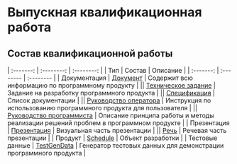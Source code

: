 # Выпускная квалификационная работа

## Состав квалификационной работы
| :-------: | :--------: | :--------: |
| Тип | Состав | Описание |
| :-------: | :-------- | :-------- |
| Документация | [Документ](https://github.com/AlexeyBQS/Examwork/blob/master/Documents/Документ.docx) | Содержит всю информацию по программному продукту |
|| [Техническое задание](https://github.com/AlexeyBQS/Examwork/blob/master/Documents/(Приложение%20А)%20Техническое%20задание.docx) | Задание на разработку программного продукта |
|| [Cпецификация](https://github.com/AlexeyBQS/Examwork/blob/master/Documents/(Приложение%20Б)%20Спецификация.docx) | Список документации |
|| [Руководство оператора](https://github.com/AlexeyBQS/Examwork/blob/master/Documents/(Приложение%20В)%20Руководство%20оператора.docx) | Инструкция по использованию программного продукта для пользователя |
|| [Руководство программиста](https://github.com/AlexeyBQS/Examwork/blob/master/Documents/(Приложение%20Г)%20Руководство%20программиста.docx) | Описание принципа работы и методы реализации решений проблем в программном продукте |
| Презентация | [Презентация](https://github.com/AlexeyBQS/Examwork/blob/master/Presentation/Презентация.pptx) | Визуальная часть презентации |
|| [Речь](https://github.com/AlexeyBQS/Examwork/blob/master/Presentation/Речь.docx) | Речевая часть презентации |
| Продукт | [Schedule](https://github.com/AlexeyBQS/Examwork/tree/master/Product/Schedule) | Объект разработки |
| Тестовые данные | [TestGenData](https://github.com/AlexeyBQS/Examwork/tree/master/Product/GenTestData) | Генератор тестовых данных для демонстрации программного продукта |
